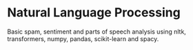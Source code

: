 # Natural Language Processing 

Basic spam, sentiment and parts of speech analysis using nltk, transformers, numpy, pandas, scikit-learn and spacy.
